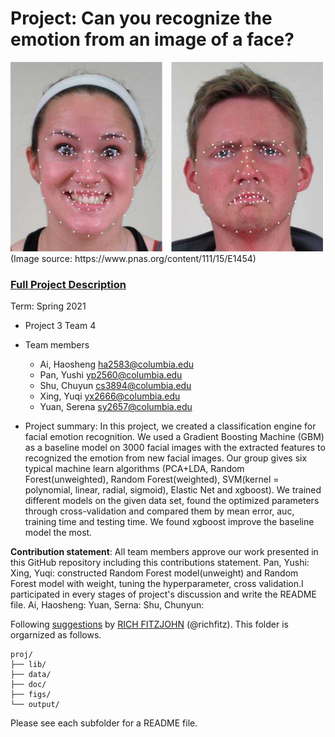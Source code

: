# Project: Can you recognize the emotion from an image of a face? 
<img src="figs/CE.jpg" alt="Compound Emotions" width="500"/>
(Image source: https://www.pnas.org/content/111/15/E1454)

### [Full Project Description](doc/project3_desc.md)

Term: Spring 2021

+ Project 3 Team 4
+ Team members
	+ Ai, Haosheng ha2583@columbia.edu
	+ Pan, Yushi yp2560@columbia.edu
	+ Shu, Chuyun cs3894@columbia.edu
	+ Xing, Yuqi yx2666@columbia.edu
	+ Yuan, Serena sy2657@columbia.edu

+ Project summary: In this project, we created a classification engine for facial emotion recognition. We used a Gradient Boosting Machine (GBM) as a baseline model on 3000 facial images with the extracted features to recognized the emotion from new facial images. Our group gives six typical machine learn algorithms (PCA+LDA, Random Forest(unweighted), Random Forest(weighted), SVM(kernel = polynomial, linear, radial, sigmoid), Elastic Net and xgboost). We trained different models on the given data set, found the optimized parameters through cross-validation and compared them by mean error, auc, training time and testing time. We found xgboost improve the baseline model the most.

	
**Contribution statement**: All team members approve our work presented in this GitHub repository including this contributions statement. 
Pan, Yushi:
Xing, Yuqi: constructed Random Forest model(unweight) and Random Forest model with weight, tuning the hyperparameter, cross validation.I participated in every stages of project's discussion and write the README file.
Ai, Haosheng:
Yuan, Serna:
Shu, Chunyun:

Following [suggestions](http://nicercode.github.io/blog/2013-04-05-projects/) by [RICH FITZJOHN](http://nicercode.github.io/about/#Team) (@richfitz). This folder is orgarnized as follows.

```
proj/
├── lib/
├── data/
├── doc/
├── figs/
└── output/
```

Please see each subfolder for a README file.
